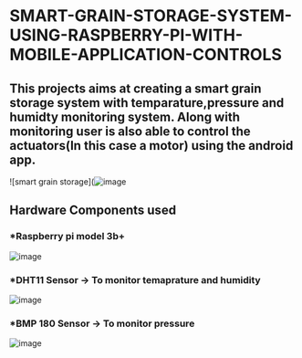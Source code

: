 # SMART-GRAIN-STORAGE-SYSTEM-USING-RASPBERRY-PI-WITH-MOBILE-APPLICATION-CONTROLS

## This projects aims at creating a smart grain storage system with temparature,pressure and humidty monitoring system. Along with monitoring user is also able to control the actuators(In this case a motor) using the android app.

![smart grain storage](![image](https://github.com/BlueFOX-N/SMART-GRAIN-STORAGE-SYSTEM-USING-RASPBERRY-PI-WITH-MOBILE-APPLICATION-CONTROLS/assets/144304259/3b7070c4-fde4-4e74-846f-7645f692935a)
## Hardware Components used
### *Raspberry pi model 3b+
![image](![image](https://github.com/BlueFOX-N/SMART-GRAIN-STORAGE-SYSTEM-USING-RASPBERRY-PI-WITH-MOBILE-APPLICATION-CONTROLS/assets/144304259/9c37b08d-77b1-4107-ac88-2b5cd1540d02)
)

### *DHT11 Sensor -> To monitor temaprature and humidity
![image](![image](https://github.com/BlueFOX-N/SMART-GRAIN-STORAGE-SYSTEM-USING-RASPBERRY-PI-WITH-MOBILE-APPLICATION-CONTROLS/assets/144304259/fdd5da41-f169-449d-92ab-7abb73e75f35)
)

### *BMP 180 Sensor -> To monitor pressure
![image](![image](https://github.com/BlueFOX-N/SMART-GRAIN-STORAGE-SYSTEM-USING-RASPBERRY-PI-WITH-MOBILE-APPLICATION-CONTROLS/assets/144304259/83ba115a-0af2-41df-88e9-1f6f8324b214)
)



